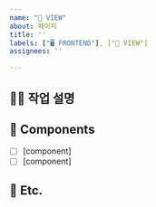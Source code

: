 ```yaml
---
name: "🌄 VIEW"
about: 페이지
title: ''
labels: ["🖥 FRONTEND"], ["🌄 VIEW"]
assignees: ''

---
```


<!-- 제목은 [FE], [BE]를 먼저 써주시고, 설명을 써주세요  -->
<!-- 예시) [BE] admin페이지 수정 -->
<!-- 체크박스 채우기 예시: - [ ]   ->   - [x] -->

<!-- 필수 사항 -->

## 👨‍💻 작업 설명 


## 🎁 Components

- [ ] [component]
- [ ] [component]

<!-- 선택 사항 -->

## 🏓 Etc.
